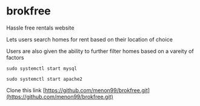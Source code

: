 # brokfree

Hassle free rentals website

Lets users search homes for rent based on their location of choice

Users are also given the ability to further filter homes based on a vareity of factors

`sudo systemctl start mysql`

`sudo systemctl start apache2`

Clone this link [https://github.com/menon99/brokfree.git](https://github.com/menon99/brokfree.git) 

